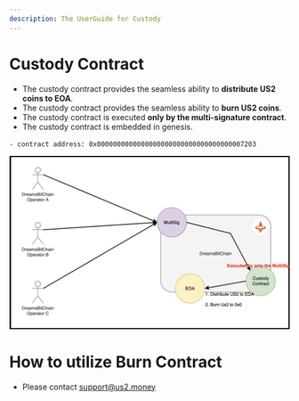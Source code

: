 ```yaml
---
description: The UserGuide for Custody
---
```


# Custody Contract
- The custody contract provides the seamless ability to **distribute US2 coins to EOA**.
- The custody contract provides the seamless ability to **burn US2 coins**.
- The custody contract is executed **only by the multi-signature contract**.
- The custody contract is embedded in genesis.


```
- contract address: 0x0000000000000000000000000000000000007203
```



![BlockRewardSystem](../resources/image/custody-system.png)


# How to utilize Burn Contract
- Please contact support@us2.money
